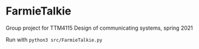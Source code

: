 # FarmieTalkie
Group project for TTM4115 Design of communicating systems, spring 2021

Run with `python3 src/FarmieTalkie.py`